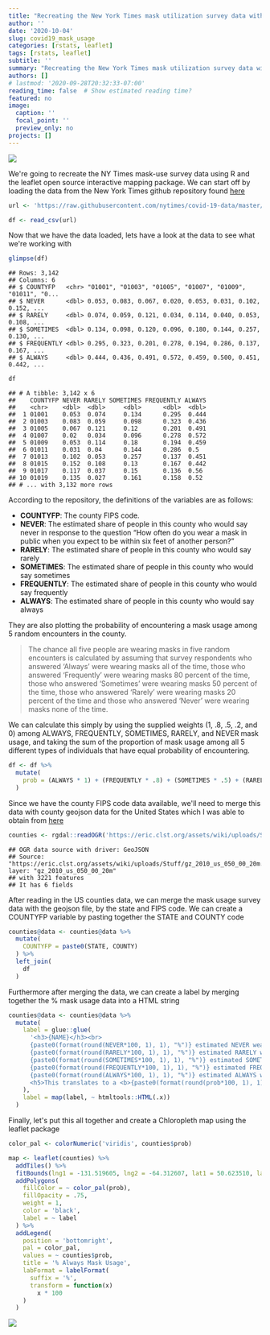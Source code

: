 ```yaml
---
title: "Recreating the New York Times mask utilization survey data with the R opensource Leaflet package"
author: ''
date: '2020-10-04'
slug: covid19_mask_usage
categories: [rstats, leaflet]
tags: [rstats, leaflet]
subtitle: ''
summary: "Recreating the New York Times mask utilization survey data with the R opensource Leaflet package"
authors: []
# lastmod: '2020-09-28T20:32:33-07:00'
reading_time: false  # Show estimated reading time?
featured: no
image:
  caption: ''
  focal_point: ''
  preview_only: no
projects: []
---
```




![](/covid19_mask_usage/index_files/nytimesmap.jpg)

We're going to recreate the NY Times mask-use survey data using R and the leaflet open source interactive mapping package. We can start off by loading the data from the New York Times github repository found [here](https://github.com/nytimes/covid-19-data/tree/master/mask-use)


```r
url <- 'https://raw.githubusercontent.com/nytimes/covid-19-data/master/mask-use/mask-use-by-county.csv'

df <- read_csv(url)
```

Now that we have the data loaded, lets have a look at the data to see what we're working with


```r
glimpse(df)
```

```
## Rows: 3,142
## Columns: 6
## $ COUNTYFP   <chr> "01001", "01003", "01005", "01007", "01009", "01011", "0...
## $ NEVER      <dbl> 0.053, 0.083, 0.067, 0.020, 0.053, 0.031, 0.102, 0.152, ...
## $ RARELY     <dbl> 0.074, 0.059, 0.121, 0.034, 0.114, 0.040, 0.053, 0.108, ...
## $ SOMETIMES  <dbl> 0.134, 0.098, 0.120, 0.096, 0.180, 0.144, 0.257, 0.130, ...
## $ FREQUENTLY <dbl> 0.295, 0.323, 0.201, 0.278, 0.194, 0.286, 0.137, 0.167, ...
## $ ALWAYS     <dbl> 0.444, 0.436, 0.491, 0.572, 0.459, 0.500, 0.451, 0.442, ...
```

```r
df
```

```
## # A tibble: 3,142 x 6
##    COUNTYFP NEVER RARELY SOMETIMES FREQUENTLY ALWAYS
##    <chr>    <dbl>  <dbl>     <dbl>      <dbl>  <dbl>
##  1 01001    0.053  0.074     0.134      0.295  0.444
##  2 01003    0.083  0.059     0.098      0.323  0.436
##  3 01005    0.067  0.121     0.12       0.201  0.491
##  4 01007    0.02   0.034     0.096      0.278  0.572
##  5 01009    0.053  0.114     0.18       0.194  0.459
##  6 01011    0.031  0.04      0.144      0.286  0.5  
##  7 01013    0.102  0.053     0.257      0.137  0.451
##  8 01015    0.152  0.108     0.13       0.167  0.442
##  9 01017    0.117  0.037     0.15       0.136  0.56 
## 10 01019    0.135  0.027     0.161      0.158  0.52 
## # ... with 3,132 more rows
```

According to the repository, the definitions of the variables are as follows:

* **COUNTYFP**: The county FIPS code.
* **NEVER**: The estimated share of people in this county who would say never in response to the question “How often do you wear a mask in public when you expect to be within six feet of another person?”
* **RARELY**: The estimated share of people in this county who would say rarely
* **SOMETIMES**: The estimated share of people in this county who would say sometimes
* **FREQUENTLY**: The estimated share of people in this county who would say frequently
* **ALWAYS**: The estimated share of people in this county who would say always

They are also plotting the probability of encountering a mask usage among 5 random encounters in the county.

> The chance all five people are wearing masks in five random encounters is calculated by assuming that survey respondents who answered ‘Always’ were wearing masks all of the time, those who answered ‘Frequently’ were wearing masks 80 percent of the time, those who answered ‘Sometimes’ were wearing masks 50 percent of the time, those who answered ‘Rarely’ were wearing masks 20 percent of the time and those who answered ‘Never’ were wearing masks none of the time.

We can calculate this simply by using the supplied weights (1, .8, .5, .2, and 0) among ALWAYS, FREQUENTLY, SOMETIMES, RARELY, and NEVER mask usage, and taking the sum of the proportion of mask usage among all 5 different types of individuals that have equal probability of encountering.


```r
df <- df %>%
  mutate(
    prob = (ALWAYS * 1) + (FREQUENTLY * .8) + (SOMETIMES * .5) + (RARELY * .2) + (NEVER * 0)
  )
```

Since we have the county FIPS code data available, we'll need to merge this data with county geojson data for the United States which I was able to obtain from [here](https://eric.clst.org/tech/usgeojson/) 


```r
counties <- rgdal::readOGR('https://eric.clst.org/assets/wiki/uploads/Stuff/gz_2010_us_050_00_20m.json')
```

```
## OGR data source with driver: GeoJSON 
## Source: "https://eric.clst.org/assets/wiki/uploads/Stuff/gz_2010_us_050_00_20m.json", layer: "gz_2010_us_050_00_20m"
## with 3221 features
## It has 6 fields
```

After reading in the US counties data, we can merge the mask usage survey data with the geojson file, by the state and FIPS code. We can create a COUNTYFP variable by pasting together the STATE and COUNTY code


```r
counties@data <- counties@data %>%
  mutate(
    COUNTYFP = paste0(STATE, COUNTY)
  ) %>%
  left_join(
    df
  )
```

Furthermore after merging the data, we can create a label by merging together the % mask usage data into a HTML string


```r
counties@data <- counties@data %>%
  mutate(
    label = glue::glue(
      '<h3>{NAME}</h3><br>
      {paste0(format(round(NEVER*100, 1), 1), "%")} estimated NEVER wear a mask <br>
      {paste0(format(round(RARELY*100, 1), 1), "%")} estimated RARELY wear a mask <br>
      {paste0(format(round(SOMETIMES*100, 1), 1), "%")} estimated SOMETIMES wear a mask <br>
      {paste0(format(round(FREQUENTLY*100, 1), 1), "%")} estimated FREQUENTLY wear a mask <br>
      {paste0(format(round(ALWAYS*100, 1), 1), "%")} estimated ALWAYS wear a mask <br><br>
      <h5>This translates to a <b>{paste0(format(round(prob*100, 1), 1), "%")}</b> chance that everyone is masked in five random encounters</h5>'
    ),
    label = map(label, ~ htmltools::HTML(.x))
  )
```

Finally, let's put this all together and create a Chloropleth map using the leaflet package


```r
color_pal <- colorNumeric('viridis', counties$prob)

map <- leaflet(counties) %>%
  addTiles() %>%
  fitBounds(lng1 = -131.519605, lng2 = -64.312607, lat1 = 50.623510, lat2 = 23.415249) %>%
  addPolygons(
    fillColor = ~ color_pal(prob),
    fillOpacity = .75,
    weight = 1,
    color = 'black',
    label = ~ label
  ) %>%
  addLegend(
    position = 'bottomright',
    pal = color_pal,
    values = ~ counties$prob,
    title = '% Always Mask Usage',
    labFormat = labelFormat(
      suffix = '%',
      transform = function(x)
        x * 100
    )
  )
```

![](/covid19_mask_usage/index_files/leafletmap.jpg)






